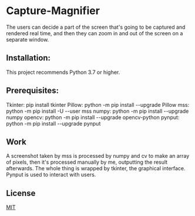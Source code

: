 # Capture-Magnifier

The users can decide a part of the screen that's going to be captured and rendered real time, and then they can zoom in and out of the screen on a separate window.

## Installation: 

This project recommends Python 3.7 or higher.

## Prerequisites:
Tkinter: pip install tkinter
Pillow: python -m pip install --upgrade Pillow
mss: python -m pip install -U --user mss
numpy: python -m pip install --upgrade numpy
opencv: python -m pip install --upgrade opencv-python
pynput: python -m pip install --upgrade pynput

## Work

A screenshot taken by mss is processed by numpy and cv to make an array of pixels, then it's processed manually by me, outputting the result afterwards.
The whole thing is wrapped by tkinter, the graphical interface. Pynput is used to interact with users.


## License
[MIT](https://choosealicense.com/licenses/mit/)
